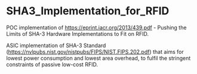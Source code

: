 # SHA3_Implementation_for_RFID
POC implementation of https://eprint.iacr.org/2013/439.pdf - Pushing the Limits of SHA-3 Hardware Implementations to Fit on RFID.

ASIC implementation of SHA-3 Standard (https://nvlpubs.nist.gov/nistpubs/FIPS/NIST.FIPS.202.pdf) that aims for lowest power consumption and lowest area overhead, to fulfil the stringent constraints of passive low-cost RFID.
